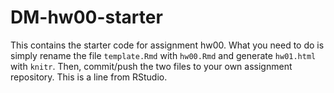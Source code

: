 # DM-hw00-starter
This contains the starter code for assignment hw00. What you need to do is simply rename the file `template.Rmd` with `hw00.Rmd` and generate `hw01.html` with `knitr`. Then, commit/push the two files to your own assignment repository.
This is a line from RStudio.